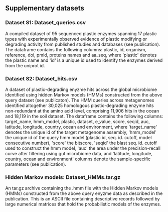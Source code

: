 ## Supplementary datasets

### Dataset S1: Dataset_queries.csv
A compiled dataset of 95 sequenced plastic enzymes spanning 17 plastic types with experimentally observed evidence of plastic modifying or degrading activity from published studies and databases (see publication).
The dataframe contains the following columns: plastic, id, organism, reference, doi, pmid, proteins names and aa_seq, where 'plastic' denotes the plastic name and 'id' is a unique id used to identify the enzymes derived from the uniprot id.

### Dataset S2: Dataset_hits.csv
A dataset of plastic-degrading enyzme hits across the global microbiome identified using hidden Markov models (HMMs) constructed from the above query dataset (see publicaton). The HMM queries across metagenomes identified altogether 30,025 homologous plastic-degrading enzyme hits non-redundant at the amino acid level, comprising 11,906 hits in the ocean and 18,119 in the soil dataset. 
The dataframe contains the following columns: target_name, hmm_model, plastic, dataset, e_value, score, seqid, auc, latitude, longitude, country, ocean and environment, where 'target_name' denotes the unique id of the target metagenome assembly, 'hmm_model' the unique id of the query hmm model (plastic id, seq. id. cutoff, model consecutive number), 'score' the bitscore, 'seqid' the blast seq. id. cutoff used to construct the hmm model, 'auc' the area under the precision-recall curve after filtering using gut microbiome data, and 'latitude, longitude, country, ocean and environment' columns denote the sample-specific parameters (see publication).

### Hidden Markov models: Dataset_HMMs.tar.gz
An tar.gz archive containing the .hmm file with the Hidden Markov models (HMMs) constructed from the above query enyzme data as described in the publication. This is an ASCII file containing descriptive records followed by large numerical matrices that hold the probabilistic models of the enzymes.
